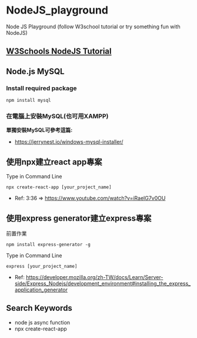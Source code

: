 # NodeJS_playground
 Node JS Playground (follow W3school tutorial or try something fun with NodeJS)

## [W3Schools NodeJS Tutorial](https://www.w3schools.com/nodejs/default.asp)

## Node.js MySQL
### Install required package
```
npm install mysql
```
### 在電腦上安裝MySQL(也可用XAMPP)
**單獨安裝MySQL可參考這篇:**
+ https://jerrynest.io/windows-mysql-installer/
###

## 使用npx建立react app專案
Type in Command Line
```
npx create-react-app [your_project_name]
```
+ Ref: 3:36 => https://www.youtube.com/watch?v=iRaelG7v0OU

## 使用express generator建立express專案
前置作業
```
npm install express-generator -g
```
Type in Command Line
```
express [your_project_name]
```
+ Ref: https://developer.mozilla.org/zh-TW/docs/Learn/Server-side/Express_Nodejs/development_environment#installing_the_express_application_generator


## Search Keywords
+ node js async function
+ npx create-react-app